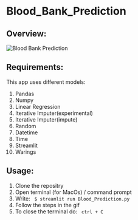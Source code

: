 # Blood_Bank_Prediction
## Overview:
![Blood Bank Prediction](https://user-images.githubusercontent.com/57061577/97670140-9e26ba00-1aab-11eb-8fb4-f1a646193120.gif)
## Requirements:
 This app uses different models:
1)  Pandas
2)  Numpy 
3)  Linear Regression
4)  Iterative Imputer(experimental)
5)  Iterative Imputer(impute)
6)  Random
7)  Datetime
8)  Time
9)  Streamlit
10) Warings
## Usage:
1) Clone the repositry
2) Open terminal (for MacOs) / command prompt
3) Write:
``` $ streamlit run Blood_Prediction.py```
4) Follow the steps in the gif
5) To close the terminal do:
``` ctrl + C```
